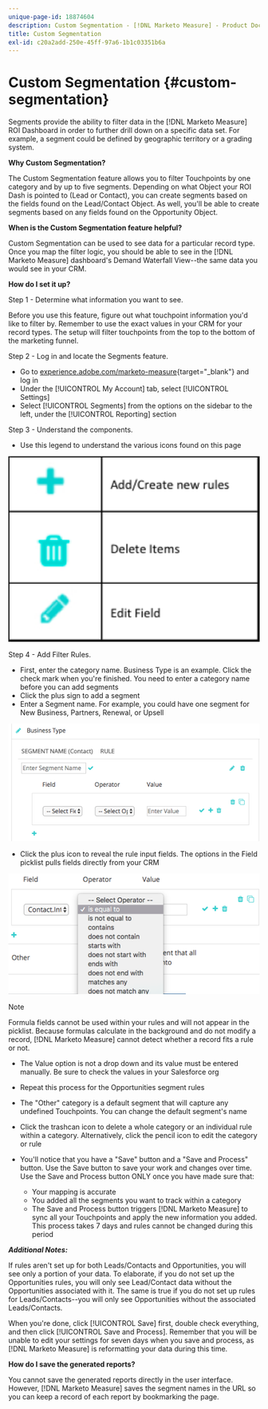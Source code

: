 ```yaml
---
unique-page-id: 18874604
description: Custom Segmentation - [!DNL Marketo Measure] - Product Documentation
title: Custom Segmentation
exl-id: c20a2add-250e-45ff-97a6-1b1c03351b6a
---
```

# Custom Segmentation {#custom-segmentation}

Segments provide the ability to filter data in the [!DNL Marketo Measure] ROI Dashboard in order to further drill down on a specific data set. For example, a segment could be defined by geographic territory or a grading system.

**Why Custom Segmentation?**

The Custom Segmentation feature allows you to filter Touchpoints by one category and by up to five segments. Depending on what Object your ROI Dash is pointed to (Lead or Contact), you can create segments based on the fields found on the Lead/Contact Object. As well, you'll be able to create segments based on any fields found on the Opportunity Object.

**When is the Custom Segmentation feature helpful?**

Custom Segmentation can be used to see data for a particular record type. Once you map the filter logic, you should be able to see in the [!DNL Marketo Measure] dashboard's Demand Waterfall View--the same data you would see in your CRM.

**How do I set it up?**

Step 1 - Determine what information you want to see.

Before you use this feature, figure out what touchpoint information you'd like to filter by. Remember to use the exact values in your CRM for your record types. The setup will filter touchpoints from the top to the bottom of the marketing funnel.

Step 2 - Log in and locate the Segments feature.

* Go to [experience.adobe.com/marketo-measure](https://experience.adobe.com/marketo-measure){target="_blank"} and log in
* Under the [!UICONTROL My Account] tab, select [!UICONTROL Settings]
* Select [!UICONTROL Segments] from the options on the sidebar to the left, under the [!UICONTROL Reporting] section

Step 3 - Understand the components.

* Use this legend to understand the various icons found on this page

![](assets/1.png)
  
Step 4 - Add Filter Rules.

* First, enter the category name. Business Type is an example. Click the check mark when you're finished. You need to enter a category name before you can add segments
* Click the plus sign to add a segment
* Enter a Segment name. For example, you could have one segment for New Business, Partners, Renewal, or Upsell

![](assets/2.png)

* Click the plus icon to reveal the rule input fields. The options in the Field picklist pulls fields directly from your CRM

![](assets/3.png)

>[!NOTE]
>
>Formula fields cannot be used within your rules and will not appear in the picklist. Because formulas calculate in the background and do not modify a record, [!DNL Marketo Measure] cannot detect whether a record fits a rule or not.

* The Value option is not a drop down and its value must be entered manually. Be sure to check the values in your Salesforce org
* Repeat this process for the Opportunities segment rules
* The "Other" category is a default segment that will capture any undefined Touchpoints. You can change the default segment's name
* Click the trashcan icon to delete a whole category or an individual rule within a category. Alternatively, click the pencil icon to edit the category or rule
* You'll notice that you have a "Save" button and a "Save and Process" button. Use the Save button to save your work and changes over time. Use the Save and Process button ONLY once you have made sure that:

    * Your mapping is accurate
    * You added all the segments you want to track within a category
    * The Save and Process button triggers [!DNL Marketo Measure] to sync all your Touchpoints and apply the new information you added. This process takes 7 days and rules cannot be changed during this period

**_Additional Notes:_**

If rules aren't set up for both Leads/Contacts and Opportunities, you will see only a portion of your data. To elaborate, if you do not set up the Opportunities rules, you will only see Lead/Contact data without the Opportunities associated with it. The same is true if you do not set up rules for Leads/Contacts--you will only see Opportunities without the associated Leads/Contacts.

When you're done, click [!UICONTROL Save] first, double check everything, and then click [!UICONTROL Save and Process]. Remember that you will be unable to edit your settings for seven days when you save and process, as [!DNL Marketo Measure] is reformatting your data during this time.

**How do I save the generated reports?**

You cannot save the generated reports directly in the user interface. However, [!DNL Marketo Measure] saves the segment names in the URL so you can keep a record of each report by bookmarking the page.
